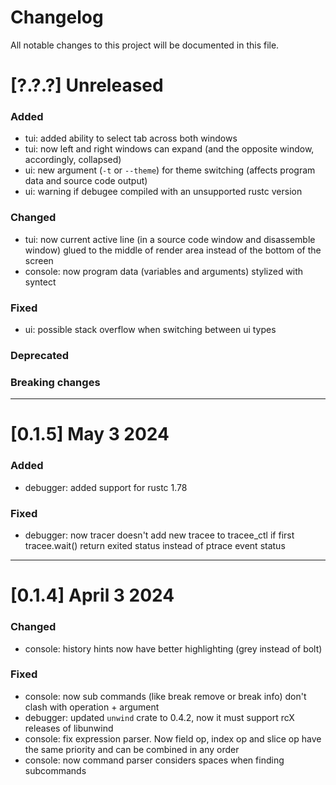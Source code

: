 # Changelog

All notable changes to this project will be documented in this file.

# [?.?.?] Unreleased

### Added
- tui: added ability to select tab across both windows
- tui: now left and right windows can expand (and the opposite window, accordingly, collapsed)
- ui: new argument (`-t` or `--theme`) for theme switching (affects program data and source code output)
- ui: warning if debugee compiled with an unsupported rustc version

### Changed
- tui: now current active line (in a source code window and disassemble window) 
glued to the middle of render area instead of the bottom of the screen
- console: now program data (variables and arguments) stylized with syntect

### Fixed
- ui: possible stack overflow when switching between ui types

### Deprecated

### Breaking changes

---

# [0.1.5] May 3 2024

### Added

- debugger: added support for rustc 1.78

### Fixed

- debugger: now tracer doesn't add new tracee to tracee_ctl if first
  tracee.wait() return exited status instead of ptrace event status

---

# [0.1.4] April 3 2024

### Changed

- console: history hints now have better highlighting (grey instead of bolt)

### Fixed

- console: now sub commands (like break remove or break info) don't clash with
  operation + argument
- debugger: updated `unwind` crate to 0.4.2, now it must support rcX releases of
  libunwind
- console: fix expression parser. Now field op, index op and slice op have the
  same priority and can be combined in any order
- console: now command parser considers spaces when finding subcommands